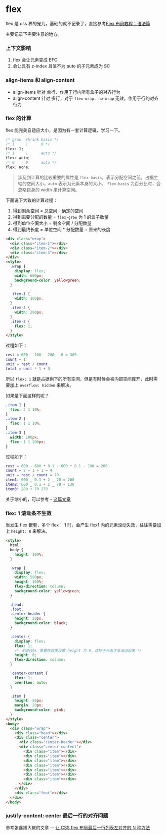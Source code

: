 # flex


flex 是 css 界的宠儿，基础的就不记录了，直接参考[Flex 布局教程：语法篇](https://www.ruanyifeng.com/blog/2015/07/flex-grammar.html)

主要记录下需要注意的地方。

### 上下文影响

1. flex 会让元素变成 BFC
2. 会让具有 z-index 且值不为 auto 的子元素成为 SC

### align-items 和 align-content

- align-items 针对 单行，作用于行内所有盒子的对齐行为
- align-content 针对 多行，对于 `flex-wrap: no-wrap` 无效，作用于行的对齐行为

### flex 的计算

flex 能完美自适应大小，是因为有一套计算逻辑，学习一下。

```css
/* grow  shrink basis */
/* 1     1      0 */
flex: 1;
/* 1     1      auto */
flex: auto;
/* 0     0      auto */
flex: none;
```

> 涉及到计算的比较重要的属性是 `flex-basis`，表示分配空间之前，占据主轴的空间大小，`auto` 表示为元素本身的大小。
> `flex-basis` 为百分比时，会忽略自身的 width 来计算空间。

下面说下大致的计算过程：

1. 得到剩余空间 = 总空间 - 确定的空间
2. 得到需要分配的数量 = `flex-grow` 为 1 的盒子数量
3. 得到单位空间大小 = 剩余空间 / 分配数量
4. 得到最终长度 = 单位空间 \* 分配数量 + 原来的长度

```html
<div class="wrap">
  <div class="item-1"></div>
  <div class="item-2"></div>
  <div class="item-3"></div>
</div>
<style>
  .wrap {
    display: flex;
    width: 600px;
    background-color: yellowgreen;
  }

  .item-1 {
    width: 100px;
  }
  .item-2 {
    width: 200px;
  }
  .item-3 {
    flex: 1;
  }
</style>
```

过程如下：

```m
rest = 600 - 100 - 200 - 0 = 300
count = 1
unit = rest / count
total = unit * 1 + 0
```

所以 `flex: 1` 就是占据剩下的所有空间，但是有时候会被内部空间撑开，此时需要加上 `overflow: hidden` 来解决。

如果是下面这样的呢？

```css
.item-1 {
  flex: 2 1 10%;
}
.item-2 {
  flex: 1 1 10%;
}
.item-3 {
  width: 100px;
  flex: 1 1 200px;
}
```

过程如下：

```m
rest = 600 - 600 * 0.1 - 600 * 0.1 - 200 = 280
count = 2 + 1 + 1 = 4
unit = rest / count = 70
item1: 600 _ 0.1 + 2 _ 70 = 200
item2: 600 _ 0.1 + 1 _ 70 = 130
item3: 200 + 70 270
```

关于缩小的，可以参考 - [这篇文章](https://www.cnblogs.com/liyan-web/p/11217330.html)

### flex: 1 滚动条不生效

当发生 flex 嵌套，多个 flex： 1 时，会产生 flex1 内的元素滚动失效，往往需要加上 `height: 0` 来解决。

```html
<style>
  html,
  body {
    height: 100%;
  }

  .wrap {
    display: flex;
    width: 500px;
    height: 100%;
    flex-direction: column;
    background-color: yellowgreen;
  }

  .head,
  .foot,
  .center-header {
    height: 20px;
    background-color: black;
  }

  .center {
    display: flex;
    flex: 1;
    /* 关键代码，需要在这里设置 height 为 0，这样子元素才会滚动起来 */
    height: 0;
    flex-direction: column;
  }

  .center-content {
    flex: 1;
    overflow: auto;
  }

  .item {
    height: 50px;
    margin: 20px;
    background-color: pink;
  }
</style>
<body>
  <div class="wrap">
    <div class="head"></div>
    <div class="center">
      <div class="center-header"></div>
      <div class="center-content">
        <div class="item"></div>
        <div class="item"></div>
        <div class="item"></div>
        <div class="item"></div>
        <div class="item"></div>
        <div class="item"></div>
        <div class="item"></div>
      </div>
    </div>
    <div class="foot"></div>
  </div>
</body>
```

### justify-content: center 最后一行的对齐问题

参考张鑫旭大佬的文章 -- [让 CSS flex 布局最后一行列表左对齐的 N 种方法](https://www.zhangxinxu.com/wordpress/2019/08/css-flex-last-align/)


